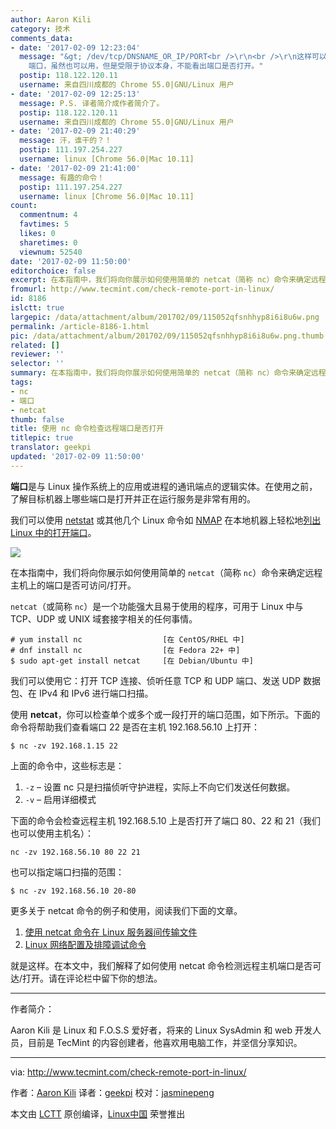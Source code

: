 ```yaml
---
author: Aaron Kili
category: 技术
comments_data:
- date: '2017-02-09 12:23:04'
  message: "&gt; /dev/tcp/DNSNAME_OR_IP/PORT<br />\r\n<br />\r\n这样可以测 tcp 端口，至于 udp
    端口，虽然也可以用，但是受限于协议本身，不能看出端口是否打开。"
  postip: 118.122.120.11
  username: 来自四川成都的 Chrome 55.0|GNU/Linux 用户
- date: '2017-02-09 12:25:13'
  message: P.S. 译者简介成作者简介了。
  postip: 118.122.120.11
  username: 来自四川成都的 Chrome 55.0|GNU/Linux 用户
- date: '2017-02-09 21:40:29'
  message: 汗，谁干的？！
  postip: 111.197.254.227
  username: linux [Chrome 56.0|Mac 10.11]
- date: '2017-02-09 21:41:00'
  message: 有趣的命令！
  postip: 111.197.254.227
  username: linux [Chrome 56.0|Mac 10.11]
count:
  commentnum: 4
  favtimes: 5
  likes: 0
  sharetimes: 0
  viewnum: 52540
date: '2017-02-09 11:50:00'
editorchoice: false
excerpt: 在本指南中，我们将向你展示如何使用简单的 netcat（简称 nc）命令来确定远程主机上的端口是否可访问/打开。
fromurl: http://www.tecmint.com/check-remote-port-in-linux/
id: 8186
islctt: true
largepic: /data/attachment/album/201702/09/115052qfsnhhyp8i6i8u6w.png
permalink: /article-8186-1.html
pic: /data/attachment/album/201702/09/115052qfsnhhyp8i6i8u6w.png.thumb.jpg
related: []
reviewer: ''
selector: ''
summary: 在本指南中，我们将向你展示如何使用简单的 netcat（简称 nc）命令来确定远程主机上的端口是否可访问/打开。
tags:
- nc
- 端口
- netcat
thumb: false
title: 使用 nc 命令检查远程端口是否打开
titlepic: true
translator: geekpi
updated: '2017-02-09 11:50:00'
---
```


**端口**是与 Linux 操作系统上的应用或进程的通讯端点的逻辑实体。在使用之前，了解目标机器上哪些端口是打开并正在运行服务是非常有用的。


我们可以使用 [netstat](8个实用的netcat命令实例) 或其他几个 Linux 命令如 [NMAP](https://linux.cn/tag-nmap.html) 在本地机器上轻松地[列出 Linux 中的打开端口](/article-8081-1.html)。


![](/data/attachment/album/201702/09/115052qfsnhhyp8i6i8u6w.png)


在本指南中，我们将向你展示如何使用简单的 `netcat`（简称 `nc`）命令来确定远程主机上的端口是否可访问/打开。


`netcat`（或简称 `nc`）是一个功能强大且易于使用的程序，可用于 Linux 中与 TCP、UDP 或 UNIX 域套接字相关的任何事情。



```
# yum install nc                  [在 CentOS/RHEL 中]
# dnf install nc                  [在 Fedora 22+ 中]
$ sudo apt-get install netcat     [在 Debian/Ubuntu 中]

```

我们可以使用它：打开 TCP 连接、侦听任意 TCP 和 UDP 端口、发送 UDP 数据包、在 IPv4 和 IPv6 进行端口扫描。


使用 **netcat**，你可以检查单个或多个或一段打开的端口范围，如下所示。下面的命令将帮助我们查看端口 22 是否在主机 192.168.56.10 上打开：



```
$ nc -zv 192.168.1.15 22

```

上面的命令中，这些标志是：


1. `-z` – 设置 nc 只是扫描侦听守护进程，实际上不向它们发送任何数据。
2. `-v` – 启用详细模式


下面的命令会检查远程主机 192.168.5.10 上是否打开了端口 80、22 和 21（我们也可以使用主机名）：



```
nc -zv 192.168.56.10 80 22 21

```

也可以指定端口扫描的范围：



```
$ nc -zv 192.168.56.10 20-80

```

更多关于 netcat 命令的例子和使用，阅读我们下面的文章。


1. [使用 netcat 命令在 Linux 服务器间传输文件](http://www.tecmint.com/transfer-files-between-two-linux-machines/)
2. [Linux 网络配置及排障调试命令](http://www.tecmint.com/linux-network-configuration-and-troubleshooting-commands/)


就是这样。在本文中，我们解释了如何使用 netcat 命令检测远程主机端口是否可达/打开。请在评论栏中留下你的想法。




---


作者简介：


Aaron Kili 是 Linux 和 F.O.S.S 爱好者，将来的 Linux SysAdmin 和 web 开发人员，目前是 TecMint 的内容创建者，他喜欢用电脑工作，并坚信分享知识。




---


via: <http://www.tecmint.com/check-remote-port-in-linux/>


作者：[Aaron Kili](http://www.tecmint.com/author/aaronkili/) 译者：[geekpi](https://github.com/geekpi) 校对：[jasminepeng](https://github.com/jasminepeng)


本文由 [LCTT](https://github.com/LCTT/TranslateProject) 原创编译，[Linux中国](https://linux.cn/) 荣誉推出